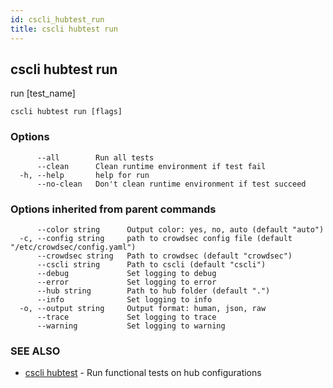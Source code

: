 ```yaml
---
id: cscli_hubtest_run
title: cscli hubtest run
---
```

## cscli hubtest run

run [test_name]

```
cscli hubtest run [flags]
```

### Options

```
      --all        Run all tests
      --clean      Clean runtime environment if test fail
  -h, --help       help for run
      --no-clean   Don't clean runtime environment if test succeed
```

### Options inherited from parent commands

```
      --color string      Output color: yes, no, auto (default "auto")
  -c, --config string     path to crowdsec config file (default "/etc/crowdsec/config.yaml")
      --crowdsec string   Path to crowdsec (default "crowdsec")
      --cscli string      Path to cscli (default "cscli")
      --debug             Set logging to debug
      --error             Set logging to error
      --hub string        Path to hub folder (default ".")
      --info              Set logging to info
  -o, --output string     Output format: human, json, raw
      --trace             Set logging to trace
      --warning           Set logging to warning
```

### SEE ALSO

* [cscli hubtest](/cscli/cscli_hubtest.md)	 - Run functional tests on hub configurations

